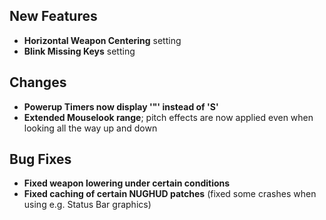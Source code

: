 ## New Features

- **Horizontal Weapon Centering** setting
- **Blink Missing Keys** setting

## Changes

- **Powerup Timers now display '"' instead of 'S'**
- **Extended Mouselook range**; pitch effects are now applied even when looking all the way up and down

## Bug Fixes

- **Fixed weapon lowering under certain conditions**
- **Fixed caching of certain NUGHUD patches** (fixed some crashes when using e.g. Status Bar graphics)
